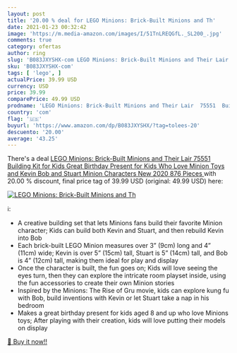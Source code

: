 ```yaml
---
layout: post
title: '20.00 % deal for LEGO Minions: Brick-Built Minions and Th'
date: 2021-01-23 00:32:42
image: 'https://m.media-amazon.com/images/I/51TnLREQGfL._SL200_.jpg'
comments: true
category: ofertas
author: ring
slug: 'B083JXYSHX-com LEGO Minions: Brick-Built Minions and Their Lair 75551...'
sku: 'B083JXYSHX-com'
tags: [ 'lego', ]
actualPrice: 39.99 USD
currency: USD
price: 39.99
comparePrice: 49.99 USD
prodname: 'LEGO Minions: Brick-Built Minions and Their Lair  75551  Building Kit for Kids  Great Birthday Present for Kids Who Love Minion Toys and Kevin  Bob and Stuart Minion Characters  New 2020  876 Pieces '
country: 'com'
flag: '🇺🇸'
buyurl: 'https://www.amazon.com/dp/B083JXYSHX/?tag=tolees-20'
descuento: '20.00'
average: '43.25'
---
```


There's a deal [LEGO Minions: Brick-Built Minions and Their Lair  75551  Building Kit for Kids  Great Birthday Present for Kids Who Love Minion Toys and Kevin  Bob and Stuart Minion Characters  New 2020  876 Pieces ](https://www.amazon.com/dp/B083JXYSHX/?tag=tolees-20)  with  20.00 % discount, final price tag of  39.99 USD (original: 49.99 USD) here:

[![LEGO Minions: Brick-Built Minions and Th](https://m.media-amazon.com/images/I/51TnLREQGfL._SL200_.jpg)](https://www.amazon.com/dp/B083JXYSHX/?tag=tolees-20)

ℹ️:

- A creative building set that lets Minions fans build their favorite Minion character; Kids can build both Kevin and Stuart, and then rebuild Kevin into Bob
- Each brick-built LEGO Minion measures over 3” (9cm) long and 4” (11cm) wide; Kevin is over 5” (15cm) tall, Stuart is 5” (14cm) tall, and Bob is 4” (12cm) tall, making them ideal for play and display
- Once the character is built, the fun goes on; Kids will love seeing the eyes turn, then they can explore the intricate room playset inside, using the fun accessories to create their own Minion stories
- Inspired by the Minions: The Rise of Gru movie, kids can explore kung fu with Bob, build inventions with Kevin or let Stuart take a nap in his bedroom
- Makes a great birthday present for kids aged 8 and up who love Minions toys; After playing with their creation, kids will love putting their models on display

[🛒 Buy it now!!](https://www.amazon.com/dp/B083JXYSHX/?tag=tolees-20)
